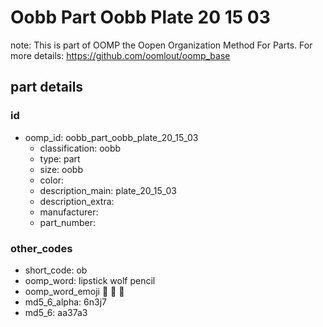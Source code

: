 # Oobb Part Oobb Plate 20 15 03  

note: This is part of OOMP the Oopen Organization Method For Parts. For more details: https://github.com/oomlout/oomp_base

##  part details





### id
* oomp_id: oobb_part_oobb_plate_20_15_03
  * classification: oobb
  * type: part
  * size: oobb
  * color: 
  * description_main: plate_20_15_03
  * description_extra: 
  * manufacturer: 
  * part_number: 

### other_codes
* short_code: ob
* oomp_word: lipstick wolf pencil
* oomp_word_emoji :lipstick: :wolf: :pencil:
* md5_6_alpha: 6n3j7
* md5_6: aa37a3